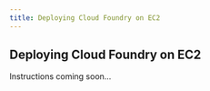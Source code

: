 ```yaml
---
title: Deploying Cloud Foundry on EC2
---
```


## Deploying Cloud Foundry on EC2

Instructions coming soon...